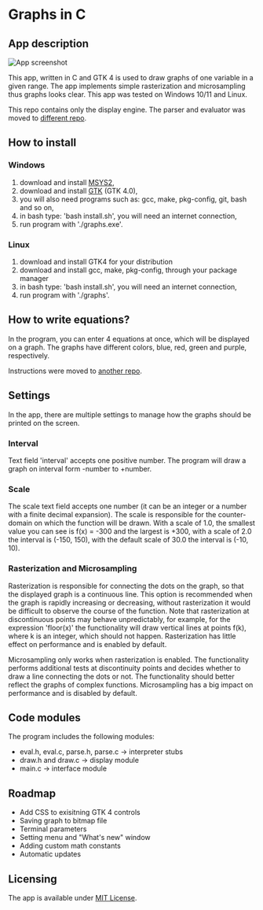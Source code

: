 # Graphs in C

## App description

![App screenshot](./docs/img3.png)

This app, written in C and GTK 4 is used to draw graphs of one variable in a given range. The app implements simple rasterization and microsampling thus graphs looks clear. This app was tested on Windows 10/11 and Linux.

This repo contains only the display engine. The parser and evaluator was moved to [different repo](https://github.com/WiktorOgrodnik/graphs-in-C-core).

## How to install

### Windows

1. download and install [MSYS2](https://www.msys2.org/),
2. download and install [GTK](https://www.gtk.org/docs/installations/windows/) (GTK 4.0),
3. you will also need programs such as: gcc, make, pkg-config, git, bash and so on,
4. in bash type: 'bash install.sh', you will need an internet connection,
5. run program with './graphs.exe'.

### Linux

1. download and install GTK4 for your distribution
2. download and install gcc, make, pkg-config, through your package manager
3. in bash type: 'bash install.sh', you will need an internet connection,
4. run program with './graphs'.

## How to write equations?

In the program, you can enter 4 equations at once, which will be displayed on a graph. The graphs have different colors, blue, red, green and purple, respectively.

Instructions were moved to [another repo](https://github.com/WiktorOgrodnik/graphs-in-C-core).

## Settings

In the app, there are multiple settings to manage how the graphs should be printed on the screen.

### Interval

Text field 'interval' accepts one positive number. The program will draw a graph on interval form -number to +number.

### Scale

The scale text field accepts one number (it can be an integer or a number with a finite decimal expansion). The scale is responsible for the counter-domain on which the function will be drawn. With a scale of 1.0, the smallest value you can see is f(x) = -300 and the largest is +300, with a scale of 2.0 the interval is (-150, 150), with the default scale of 30.0 the interval is (-10, 10).

### Rasterization and Microsampling

Rasterization is responsible for connecting the dots on the graph, so that the displayed graph is a continuous line. This option is recommended when the graph is rapidly increasing or decreasing, without rasterization it would be difficult to observe the course of the function.
Note that rasterization at discontinuous points may behave unpredictably, for example, for the expression 'floor(x)' the functionality will draw vertical lines at points f(k), where k is an integer, which should not happen.
Rasterization has little effect on performance and is enabled by default.

Microsampling only works when rasterization is enabled. The functionality performs additional tests at discontinuity points and decides whether to draw a line connecting the dots or not. The functionality should better reflect the graphs of complex functions.
Microsampling has a big impact on performance and is disabled by default.

## Code modules

The program includes the following modules:

- eval.h, eval.c, parse.h, parse.c -> interpreter stubs
- draw.h and draw.c -> display module
- main.c -> interface module

## Roadmap

- Add CSS to exisitning GTK 4 controls
- Saving graph to bitmap file
- Terminal parameters
- Setting menu and "What's new" window
- Adding custom math constants
- Automatic updates

## Licensing

The app is available under [MIT License](./LICENSE).
